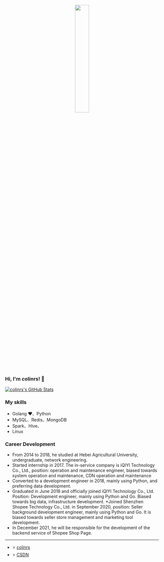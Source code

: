<p align="center">
  <img src="https://media.giphy.com/media/MeJgB3yMMwIaHmKD4z/giphy.gif" width="30%">
  <br><br>
</p>

### Hi, I'm colinrs! 👋

<a href="https://github.com/colinrs">
  <img src="https://github-readme-stats.vercel.app/api?username=colinrs&show_icons=true" alt="colinrs's GitHub Stats" />
</a>

### My skills

* Golang ❤️、Python
* MySQL、Redis、MongoDB
* Spark、Hive、
* Linux

### Career Development

* From 2014 to 2018, he studied at Hebei Agricultural University, undergraduate, network engineering.
* Started internship in 2017. The in-service company is iQIYI Technology Co., Ltd., position: operation and maintenance engineer, biased towards system operation and maintenance, CDN operation and maintenance
* Converted to a development engineer in 2018, mainly using Python, and preferring data development.
* Graduated in June 2018 and officially joined iQIYI Technology Co., Ltd. Position: Development engineer, mainly using Python and Go. Biased towards big data, infrastructure development.
*Joined Shenzhen Shopee Technology Co., Ltd. in September 2020, position: Seller background development engineer, mainly using Python and Go. It is biased towards seller store management and marketing tool development.
* In December 2021, he will be responsible for the development of the backend service of Shopee Shop Page.

---

* ⭐️ [colinrs](https://github.com/colinrs)
* ⭐️ [CSDN](https://blog.csdn.net/baidu_32452525)
